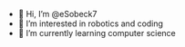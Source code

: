 - 👋 Hi, I’m @eSobeck7
- 👀 I’m interested in robotics and coding
- 🌱 I’m currently learning computer science

<!---
eSobeck13/eSobeck13 is a ✨ special ✨ repository because its `README.md` (this file) appears on your GitHub profile.
You can click the Preview link to take a look at your changes.
--->
